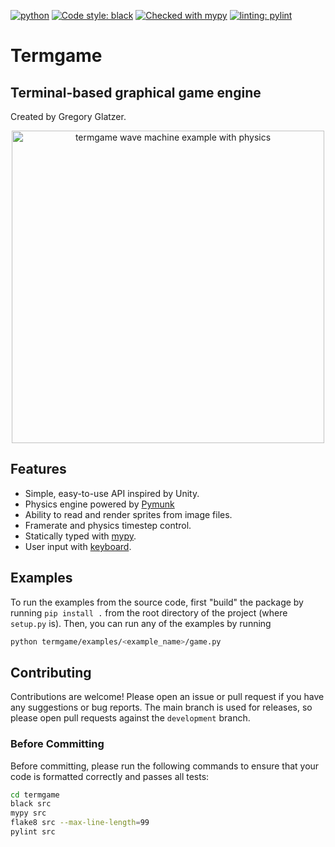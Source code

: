 [![python](https://img.shields.io/badge/Python-3.10-3776AB.svg?style=flat&logo=python&logoColor=white)](https://www.python.org)
[![Code style: black](https://img.shields.io/badge/code%20style-black-000000.svg)](https://github.com/psf/black)
[![Checked with mypy](http://www.mypy-lang.org/static/mypy_badge.svg)](http://mypy-lang.org/)
[![linting: pylint](https://img.shields.io/badge/linting-pylint-yellowgreen)](https://github.com/PyCQA/pylint)

# Termgame

## Terminal-based graphical game engine

Created by Gregory Glatzer.

<!-- Load termgame.gif and center -->
<div style="text-align: center">
    <img src="termgame.gif" width="500px" alt="termgame wave machine example with physics"/>
</div>

## Features

-   Simple, easy-to-use API inspired by Unity.
-   Physics engine powered by [Pymunk](https://www.pymunk.org/)
-   Ability to read and render sprites from image files.
-   Framerate and physics timestep control.
-   Statically typed with [mypy](http://mypy-lang.org/).
-   User input with [keyboard](https://github.com/boppreh/keyboard).

## Examples

To run the examples from the source code, first "build" the package by running `pip install .` from the root directory of the project (where `setup.py` is). Then, you can run any of the examples by running

```bash
python termgame/examples/<example_name>/game.py
```

## Contributing

Contributions are welcome! Please open an issue or pull request if you have any suggestions or bug reports. The main branch is used for releases, so please open pull requests against the `development` branch.

### Before Committing

Before committing, please run the following commands to ensure that your code is formatted correctly and passes all tests:

```bash
cd termgame
black src
mypy src
flake8 src --max-line-length=99
pylint src
```
